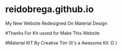 # reidobrega.github.io

My New Website Redesigned On Material Design

#Thanks For Kit ussed for Make This Website

#Material KIT By Creative Tim (It's a Awesome Kit :D )

